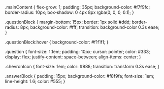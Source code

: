.mainContent {
  flex-grow: 1;
  padding: 35px;
  background-color: #f7f9fc;
  border-radius: 10px;
  box-shadow: 0 4px 8px rgba(0, 0, 0, 0.1);
}

.questionBlock {
  margin-bottom: 15px;
  border: 1px solid #ddd;
  border-radius: 8px;
  background-color: #fff;
  transition: background-color 0.3s ease;
}

.questionBlock:hover {
  background-color: #f1f1f1;
}

.question {
  font-size: 1.1em;
  padding: 10px;
  cursor: pointer;
  color: #333;
  display: flex;
  justify-content: space-between;
  align-items: center;
}

.chevronIcon {
  font-size: 1em;
  color: #888;
  transition: transform 0.3s ease;
}

.answerBlock {
  padding: 15px;
  background-color: #f8f9fa;
  font-size: 1em;
  line-height: 1.6;
  color: #555;
}

